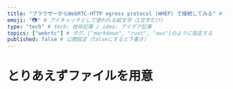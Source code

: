 ```yaml
---
title: "ブラウザーからWebRTC-HTTP egress protocol (WHEP) で接続してみる" # 記事のタイトル
emoji: "📷" # アイキャッチとして使われる絵文字（1文字だけ）
type: "tech" # tech: 技術記事 / idea: アイデア記事
topics: ["webrtc"] # タグ。["markdown", "rust", "aws"]のように指定する
published: false # 公開設定（falseにすると下書き）
---
```


# とりあえずファイルを用意

